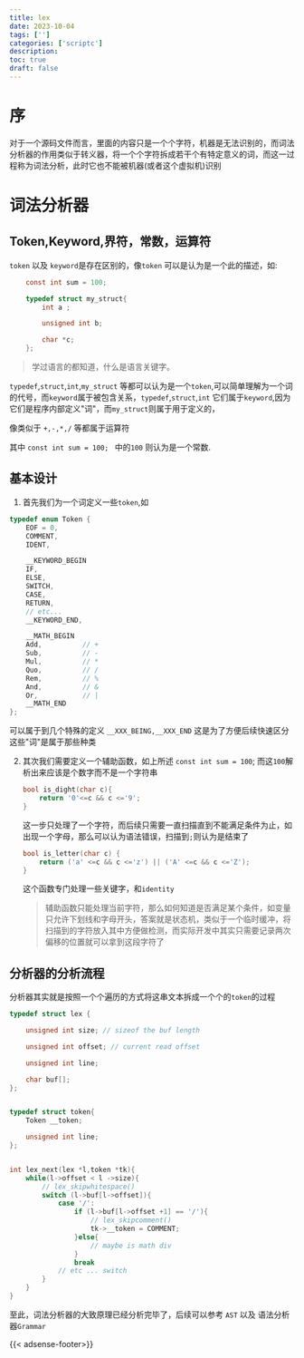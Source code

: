 ```yaml
---
title: lex
date: 2023-10-04
tags: ['']
categories: ['scriptc']
description: 
toc: true
draft: false
---
```



# 序

对于一个源码文件而言，里面的内容只是一个个字符，机器是无法识别的，而词法分析器的作用类似于转义器，将一个个字符拆成若干个有特定意义的词，而这一过程称为词法分析，此时它也不能被机器(或者这个虚拟机)识别



# 词法分析器


## Token,Keyword,界符，常数，运算符

`token` 以及 `keyword`是存在区别的，像`token` 可以是认为是一个此的描述，如:

```c
    const int sum = 100; 

    typedef struct my_struct{
        int a ;

        unsigned int b;

        char *c;
    };
```

> 学过语言的都知道，什么是语言关键字。


`typedef`,`struct`,`int`,`my_struct` 等都可以认为是一个`token`,可以简单理解为一个词的代号，而`keyword`属于被包含关系，`typedef`,`struct`,`int` 它们属于`keyword`,因为它们是程序内部定义"词"，而`my_struct`则属于用于定义的，

像类似于 `+,-,*,/` 等都属于运算符

其中 `const int sum = 100; ` 中的`100` 则认为是一个常数.



## 基本设计

1. 首先我们为一个词定义一些`token`,如

```c
typedef enum Token {
    EOF = 0,
    COMMENT,
    IDENT,

    __KEYWORD_BEGIN
    IF,
    ELSE,
    SWITCH,
    CASE,
    RETURN,
    // etc...
    __KEYWORD_END,

    __MATH_BEGIN
    Add,          // +
	Sub,          // -
	Mul,          // *
	Quo,          // /
	Rem,          // %
	And,          // &
	Or,           // |
    __MATH_END
};
```

可以属于到几个特殊的定义 `__XXX_BEING,__XXX_END` 这是为了方便后续快速区分这些"词"是属于那些种类


2. 其次我们需要定义一个辅助函数，如上所述 `const int sum = 100`; 而这`100`解析出来应该是个数字而不是一个字符串

    ```c
    bool is_dight(char c){
        return '0'<=c && c <='9';
    }
    ```

    这一步只处理了一个字符，而后续只需要一直扫描直到不能满足条件为止，如出现一个字母，那么可以认为语法错误，扫描到`;`则认为是结束了

    ```c
    bool is_letter(char c) {
        return ('a' <=c && c <='z') || ('A' <=c && c <='Z');
    }
    ```

    这个函数专门处理一些关键字，和`identity`

    > 辅助函数只能处理当前字符，那么如何知道是否满足某个条件，如变量只允许下划线和字母开头，答案就是状态机，类似于一个临时缓冲，将扫描到的字符放入其中方便做检测，而实际开发中其实只需要记录两次偏移的位置就可以拿到这段字符了


## 分析器的分析流程

分析器其实就是按照一个个遍历的方式将这串文本拆成一个个的`token`的过程

```c
typedef struct lex {

    unsigned int size; // sizeof the buf length

    unsigned int offset; // current read offset

    unsigned int line;

    char buf[];
};


typedef struct token{
    Token __token;

    unsigned int line;
};


int lex_next(lex *l,token *tk){
    while(l->offset < l ->size){
        // lex_skipwhitespace()
        switch (l->buf[l->offset]){
            case '/':
                if (l->buf[l->offset +1] == '/'){
                    // lex_skipcomment()
                    tk->__token = COMMENT;
                }else{
                    // maybe is math div
                }
                break
            // etc ... switch
        }
    }
}
```

至此，词法分析器的大致原理已经分析完毕了，后续可以参考 `AST` 以及 语法分析器`Grammar`

{{< adsense-footer>}}
